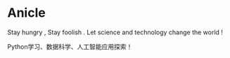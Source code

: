 # Anicle

Stay hungry , Stay foolish . Let science and technology change the world !

Python学习、数据科学、人工智能应用探索！



